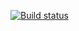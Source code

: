 [![Build status](https://ci.appveyor.com/api/projects/status/nk82v1pr6blsg89e?svg=true)](https://ci.appveyor.com/project/Nickolay/autotestinghomework-2)